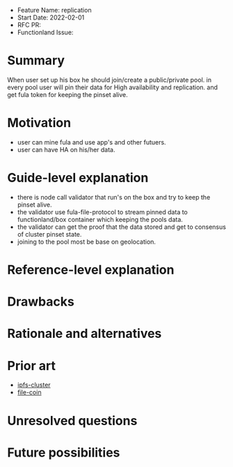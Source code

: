 - Feature Name: replication
- Start Date: 2022-02-01
- RFC PR:
- Functionland Issue:

# Summary
[summary]: #summary

When user set up his box he should join/create a public/private pool. 
in every pool user will pin their data for High availability and replication. and get fula token for keeping the pinset alive. 

# Motivation
[motivation]: #motivation

- user can mine fula and use app's and other futuers.
- user can have HA on his/her data.

# Guide-level explanation
[guide-level-explanation]: #guide-level-explanation
- there is node call validator that run's on the box and try to keep the pinset alive.
- the validator use fula-file-protocol to stream pinned data to functionland/box container which keeping the pools data.
- the validator can get the proof that the data stored and get to consensus of cluster pinset state.
- joining to the pool most be base on geolocation.
# Reference-level explanation
[reference-level-explanation]: #reference-level-explanation



# Drawbacks
[drawbacks]: #drawbacks


# Rationale and alternatives
[rationale-and-alternatives]: #rationale-and-alternatives


# Prior art
[prior-art]: #prior-art
- [ipfs-cluster](https://cluster.ipfs.io/documentation/deployment/architecture/)
- [file-coin](https://spec.filecoin.io/)

# Unresolved questions
[unresolved-questions]: #unresolved-questions



# Future possibilities
[future-possibilities]: #future-possibilities

